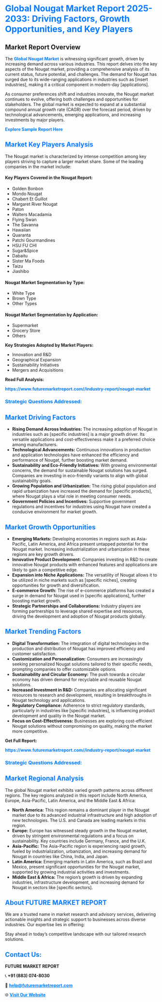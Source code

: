 <h1 style="color: #007BFF;">Global Nougat Market Report 2025-2033: Driving Factors, Growth Opportunities, and Key Players</h1>

<section id="overview">
<h2>Market Report Overview</h2>
<p>The <a href="https://www.futuremarketreport.com//industry-report/nougat-market" style="color: #007BFF; text-decoration: none;"><strong>Global Nougat Market</strong></a> is witnessing significant growth, driven by increasing demand across various industries. This report delves into the key aspects of the Nougat market, providing a comprehensive analysis of its current status, future potential, and challenges. The demand for Nougat has surged due to its wide-ranging applications in industries such as [insert industries], making it a critical component in modern-day [applications].</p>
<p>As consumer preferences shift and industries innovate, the Nougat market continues to evolve, offering both challenges and opportunities for stakeholders. The global market is expected to expand at a substantial compound annual growth rate (CAGR) over the forecast period, driven by technological advancements, emerging applications, and increasing investments by major players.</p>
</section>

<section id="overview">
<p><a href="https://www.futuremarketreport.com//request-sample/reportId=53652" style="color: #007BFF; text-decoration: none;"><strong>Explore Sample Report Here</strong></a></p>
</section>

<section id="key-players">
<h2 style="color: #007BFF;">Market Key Players Analysis</h2>
<p>The Nougat market is characterized by intense competition among key players striving to capture a larger market share. Some of the leading companies in the market include:</p>
<h4>Key Players Covered in the Nougat Report:</h4>
<ul><li>Golden Bonbon</li><li>Mondo Nougat</li><li>Chabert Et Guillot</li><li>Margaret River Nougat</li><li>Paton</li><li>Walters Macadamia</li><li>Flying Swan</li><li>The Savanna</li><li>Hawaiian</li><li>Quaranta</li><li>Patchi Gourmandines</li><li>HSU FU CHI</li><li>Sugar&amp;Spice</li><li>Dabaitu</li><li>Sister Ma Foods</li><li>Taizu</li><li>Jiashibo</li></ul>
<h4>Nougat Market Segmentation by Type:</h4>
<ul><li>White Type</li><li>Brown Type</li><li>Other Types</li></ul>

<h4>Nougat Market Segmentation by Application:</h4>
<ul><li>Supermarket</li><li>Grocery Store</li><li>Others</li></ul>
<p><strong>Key Strategies Adopted by Market Players:</strong></p>
<ul>
<li>Innovation and R&D</li>
<li>Geographical Expansion</li>
<li>Sustainability Initiatives</li>
<li>Mergers and Acquisitions</li>
</ul>
</section>

<section>
<p><strong>Read Full Analysis: </strong></p><a href="https://www.futuremarketreport.com//industry-report/nougat-market" style="color: #007BFF; text-decoration: none;"><strong>https://www.futuremarketreport.com//industry-report/nougat-market</strong></a>
<h3 style="color: #007BFF;">Strategic Questions Addressed:</h3>
</section>

<section id="driving-factors">
<h2 style="color: #007BFF;">Market Driving Factors</h2>
<ul>
<li><strong>Rising Demand Across Industries:</strong> The increasing adoption of Nougat in industries such as [specific industries] is a major growth driver. Its versatile applications and cost-effectiveness make it a preferred choice among manufacturers.</li>
<li><strong>Technological Advancements:</strong> Continuous innovations in production and application technologies have enhanced the efficiency and performance of Nougat, further boosting market demand.</li>
<li><strong>Sustainability and Eco-Friendly Initiatives:</strong> With growing environmental concerns, the demand for sustainable Nougat solutions has surged. Companies are investing in eco-friendly variants to align with global sustainability goals.</li>
<li><strong>Growing Population and Urbanization:</strong> The rising global population and rapid urbanization have increased the demand for [specific products], where Nougat plays a vital role in meeting consumer needs.</li>
<li><strong>Government Policies and Incentives:</strong> Supportive government regulations and incentives for industries using Nougat have created a conducive environment for market growth.</li>
</ul>
</section>

<section id="growth-opportunities">
<h2 style="color: #007BFF;">Market Growth Opportunities</h2>
<ul>
<li><strong>Emerging Markets:</strong> Developing economies in regions such as Asia-Pacific, Latin America, and Africa present untapped potential for the Nougat market. Increasing industrialization and urbanization in these regions are key growth drivers.</li>
<li><strong>Innovative Product Development:</strong> Companies investing in R&D to create innovative Nougat products with enhanced features and applications are likely to gain a competitive edge.</li>
<li><strong>Expansion into Niche Applications:</strong> The versatility of Nougat allows it to be utilized in niche markets such as [specific niches], creating opportunities for growth and diversification.</li>
<li><strong>E-commerce Growth:</strong> The rise of e-commerce platforms has created a surge in demand for Nougat used in [specific applications], further boosting market growth.</li>
<li><strong>Strategic Partnerships and Collaborations:</strong> Industry players are forming partnerships to leverage shared expertise and resources, driving the development and adoption of Nougat products globally.</li>
</ul>
</section>

<section id="trending-factors">
<h2 style="color: #007BFF;">Market Trending Factors</h2>
<ul>
<li><strong>Digital Transformation:</strong> The integration of digital technologies in the production and distribution of Nougat has improved efficiency and customer satisfaction.</li>
<li><strong>Customization and Personalization:</strong> Consumers are increasingly seeking personalized Nougat solutions tailored to their specific needs, prompting companies to offer customizable options.</li>
<li><strong>Sustainability and Circular Economy:</strong> The push towards a circular economy has driven demand for recyclable and reusable Nougat solutions.</li>
<li><strong>Increased Investment in R&D:</strong> Companies are allocating significant resources to research and development, resulting in breakthroughs in Nougat technology and applications.</li>
<li><strong>Regulatory Compliance:</strong> Adherence to strict regulatory standards, particularly in industries like [specific industries], is influencing product development and quality in the Nougat market.</li>
<li><strong>Focus on Cost-Effectiveness:</strong> Businesses are exploring cost-efficient Nougat solutions without compromising on quality, making the market more competitive.</li>
</ul>
</section>

<section>
<p><strong>Get Full Report: </strong></p><a href="https://www.futuremarketreport.com//industry-report/nougat-market" style="color: #007BFF; text-decoration: none;"><strong>https://www.futuremarketreport.com//industry-report/nougat-market</strong></a>
<h3 style="color: #007BFF;">Strategic Questions Addressed:</h3>
</section>


<section id="regional-analysis">
<h2 style="color: #007BFF;">Market Regional Analysis</h2>
<p>The global Nougat market exhibits varied growth patterns across different regions. The key regions analyzed in this report include North America, Europe, Asia-Pacific, Latin America, and the Middle East & Africa:</p>
<ul>
<li><strong>North America:</strong> This region remains a dominant player in the Nougat market due to its advanced industrial infrastructure and high adoption of new technologies. The U.S. and Canada are leading markets in this region.</li>
<li><strong>Europe:</strong> Europe has witnessed steady growth in the Nougat market, driven by stringent environmental regulations and a focus on sustainability. Key countries include Germany, France, and the U.K.</li>
<li><strong>Asia-Pacific:</strong> The Asia-Pacific region is experiencing rapid growth, fueled by industrialization, urbanization, and increasing demand for Nougat in countries like China, India, and Japan.</li>
<li><strong>Latin America:</strong> Emerging markets in Latin America, such as Brazil and Mexico, present significant opportunities for the Nougat market, supported by growing industrial activities and investments.</li>
<li><strong>Middle East & Africa:</strong> The region’s growth is driven by expanding industries, infrastructure development, and increasing demand for Nougat in sectors like [specific sectors].</li>
</ul>
</section>

<footer>
<h2 style="color: #007BFF;">About FUTURE MARKET REPORT</h2>
<p>We are a trusted name in market research and advisory services, delivering actionable insights and strategic support to businesses across diverse industries. Our expertise lies in offering:</p>

<p>Stay ahead in today’s competitive landscape with our tailored research solutions.</p>

<h2 style="color: #007BFF;">Contact Us:</h2>
<p><strong>FUTURE MARKET REPORT</strong></p>
<p>📞 <strong>+91 (883) 074-8030</strong></p>
<p>📧 <strong><a href="mailto:help@futuremarketreport.com" style="color: #007BFF;">help@futuremarketreport.com</a></strong></p>
<p>🌐 <strong><a href="https://www.futuremarketreport.com/" style="color: #007BFF;">Visit Our Website</a></strong></p>
</footer>